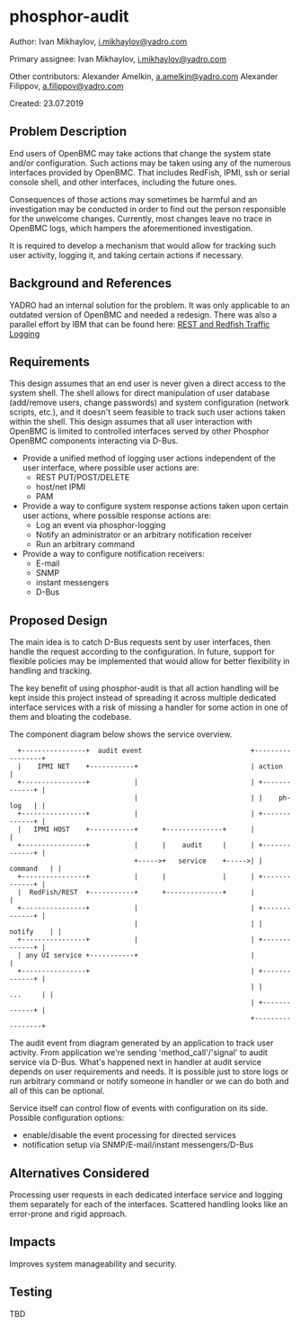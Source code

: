 # phosphor-audit

Author:
  Ivan Mikhaylov, [i.mikhaylov@yadro.com](mailto:i.mikhaylov@yadro.com)

Primary assignee:
  Ivan Mikhaylov, [i.mikhaylov@yadro.com](mailto:i.mikhaylov@yadro.com)

Other contributors:
  Alexander Amelkin, [a.amelkin@yadro.com](mailto:a.amelkin@yadro.com)
  Alexander Filippov, [a.filippov@yadro.com](mailto:a.filippov@yadro.com)

Created:
  23.07.2019

## Problem Description

End users of OpenBMC may take actions that change the system state and/or
configuration. Such actions may be taken using any of the numerous interfaces
provided by OpenBMC. That includes RedFish, IPMI, ssh or serial console shell,
and other interfaces, including the future ones.

Consequences of those actions may sometimes be harmful and an investigation may
be conducted in order to find out the person responsible for the unwelcome
changes. Currently, most changes leave no trace in OpenBMC logs, which hampers
the aforementioned investigation.

It is required to develop a mechanism that would allow for tracking such
user activity, logging it, and taking certain actions if necessary.

## Background and References

YADRO had an internal solution for the problem. It was only applicable to an
outdated version of OpenBMC and needed a redesign. There was also a parallel
effort by IBM that can be found here:
[REST and Redfish Traffic Logging](https://gerrit.openbmc-project.xyz/c/openbmc/bmcweb/+/22699)

## Requirements

This design assumes that an end user is never given a direct access to the
system shell. The shell allows for direct manipulation of user database
(add/remove users, change passwords) and system configuration (network scripts,
etc.), and it doesn't seem feasible to track such user actions taken within the
shell. This design assumes that all user interaction with OpenBMC is limited to
controlled interfaces served by other Phosphor OpenBMC components interacting
via D-Bus.

 * Provide a unified method of logging user actions independent of the user
   interface, where possible user actions are:
   * REST PUT/POST/DELETE
   * host/net IPMI
   * PAM
 * Provide a way to configure system response actions taken upon certain user
   actions, where possible response actions are:
   * Log an event via phosphor-logging
   * Notify an administrator or an arbitrary notification receiver
   * Run an arbitrary command
 * Provide a way to configure notification receivers:
   * E-mail
   * SNMP
   * instant messengers
   * D-Bus

## Proposed Design

The main idea is to catch D-Bus requests sent by user interfaces, then handle the
request according to the configuration. In future, support for flexible policies
may be implemented that would allow for better flexibility in handling and
tracking.

The key benefit of using phosphor-audit is that all action handling will be kept
inside this project instead of spreading it across multiple dedicated interface
services with a risk of missing a handler for some action in one of them and
bloating the codebase.

The component diagram below shows the service overview.

```ascii
  +----------------+  audit event                           +-----------------+
  |    IPMI NET    +-----------+                            | action          |
  +----------------+           |                            | +-------------+ |
                               |                            | |    ph-log   | |
  +----------------+           |                            | +-------------+ |
  |   IPMI HOST    +-----------+      +--------------+      |                 |
  +----------------+           |      |    audit     |      | +-------------+ |
                               +----->+   service    +----->| |   command   | |
  +----------------+           |      |              |      | +-------------+ |
  |  RedFish/REST  +-----------+      +--------------+      |                 |
  +----------------+           |                            | +-------------+ |
                               |                            | |   notify    | |
  +----------------+           |                            | +-------------+ |
  | any UI service +-----------+                            |                 |
  +----------------+                                        | +-------------+ |
                                                            | |     ...     | |
                                                            | +-------------+ |
                                                            +-----------------+
```

The audit event from diagram generated by an application to track user activity.
From application we're sending 'method_call'/'signal' to audit service via D-Bus.
What's happened next in handler at audit service depends on user requirements
and needs. It is possible just to store logs or run arbitrary command or notify
someone in handler or we can do both and all of this can be optional.

Service itself can control flow of events with configuration on its side.
Possible configuration options:

 * enable/disable the event processing for directed services
 * notification setup via SNMP/E-mail/instant messengers/D-Bus

## Alternatives Considered

Processing user requests in each dedicated interface service and logging
them separately for each of the interfaces. Scattered handling looks like
an error-prone and rigid approach.

## Impacts

Improves system manageability and security.

## Testing
TBD
